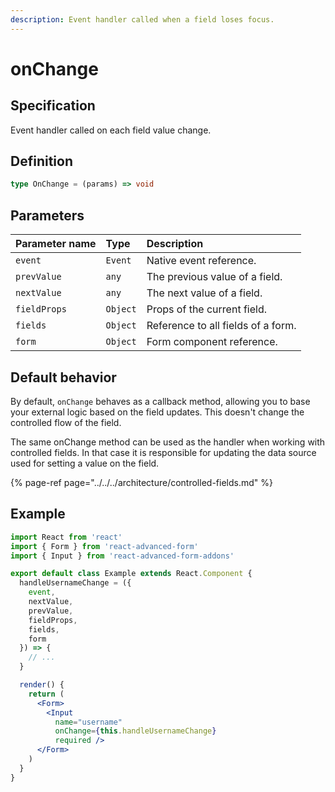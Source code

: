 ```yaml
---
description: Event handler called when a field loses focus.
---
```


# onChange

## Specification

Event handler called on each field value change.

## Definition

```typescript
type OnChange = (params) => void
```

## Parameters

| Parameter name | Type | Description |
| :--- | :--- | :--- |
| `event` | `Event` | Native event reference. |
| `prevValue` | `any` | The previous value of a field. |
| `nextValue` | `any` | The next value of a field. |
| `fieldProps` | `Object` | Props of the current field. |
| `fields` | `Object` | Reference to all fields of a form. |
| `form` | `Object` | Form component reference. |

## Default behavior

By default, `onChange` behaves as a callback method, allowing you to base your external logic based on the field updates. This doesn't change the controlled flow of the field.

The same onChange method can be used as the handler when working with controlled fields. In that case it is responsible for updating the data source used for setting a value on the field.

{% page-ref page="../../../architecture/controlled-fields.md" %}

## Example

```jsx
import React from 'react'
import { Form } from 'react-advanced-form'
import { Input } from 'react-advanced-form-addons'

export default class Example extends React.Component {
  handleUsernameChange = ({
    event,
    nextValue,
    prevValue,
    fieldProps,
    fields,
    form
  }) => {
    // ...
  }

  render() {
    return (
      <Form>
        <Input
          name="username"
          onChange={this.handleUsernameChange}
          required />
      </Form>
    )
  }
}
```

